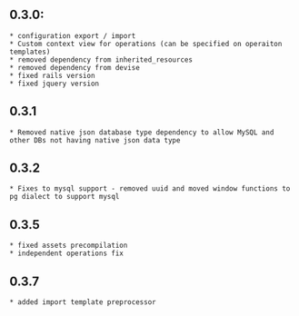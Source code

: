 ## 0.3.0:
    * configuration export / import
    * Custom context view for operations (can be specified on operaiton templates)
    * removed dependency from inherited_resources
    * removed dependency from devise
    * fixed rails version
    * fixed jquery version
## 0.3.1
    * Removed native json database type dependency to allow MySQL and other DBs not having native json data type
## 0.3.2
    * Fixes to mysql support - removed uuid and moved window functions to pg dialect to support mysql
## 0.3.5
    * fixed assets precompilation
    * independent operations fix
## 0.3.7
    * added import template preprocessor